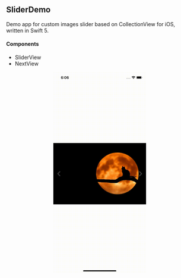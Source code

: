 ## SliderDemo
Demo app for custom images slider based on CollectionView for iOS, written in Swift 5.

#### Components
- SliderView
- NextView

<div align="center"><img src="https://raw.githubusercontent.com/ahmdmhasn/SliderDemo/master/AppGif.gif" width="250"></div>

